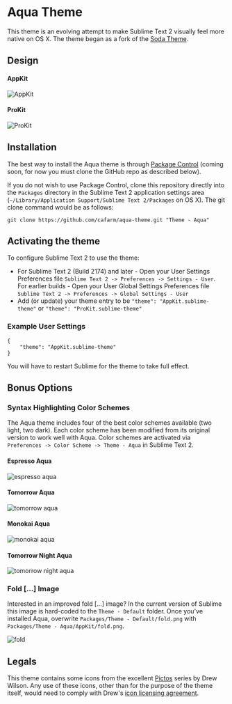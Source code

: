 # Aqua Theme

This theme is an evolving attempt to make Sublime Text 2 visually feel more native on OS X. The theme began as a fork of the [Soda Theme](https://github.com/buymeasoda/soda-theme).

## Design

#### AppKit
![AppKit](http://i.imgur.com/tY9Si.png)

#### ProKit
![ProKit](http://i.imgur.com/Dm4Pv.png)

## Installation

The best way to install the Aqua theme is through [Package Control](http://wbond.net/sublime_packages/package_control) (coming soon, for now you must clone the GitHub repo as described below).

If you do not wish to use Package Control, clone this repository directly into the `Packages` directory in the Sublime Text 2 application settings area (`~/Library/Application Support/Sublime Text 2/Packages` on OS X). The git clone command would be as follows:

    git clone https://github.com/cafarm/aqua-theme.git "Theme - Aqua"

## Activating the theme

To configure Sublime Text 2 to use the theme:

* For Sublime Text 2 (Build 2174) and later - Open your User Settings Preferences file `Sublime Text 2 -> Preferences -> Settings - User`. For earlier builds - Open your User Global Settings Preferences file `Sublime Text 2 -> Preferences -> Global Settings - User`
* Add (or update) your theme entry to be `"theme": "AppKit.sublime-theme"` or `"theme": "ProKit.sublime-theme"`

### Example User Settings

    {
        "theme": "AppKit.sublime-theme"
    }

You will have to restart Sublime for the theme to take full effect.

## Bonus Options

### Syntax Highlighting Color Schemes

The Aqua theme includes four of the best color schemes available (two light, two dark). Each color scheme has been modified from its original version to work well with Aqua. Color schemes are activated via `Preferences -> Color Scheme -> Theme - Aqua` in Sublime Text 2.

#### Espresso Aqua
![espresso aqua](http://i.imgur.com/UPmHq.png)

#### Tomorrow Aqua
![tomorrow aqua](http://i.imgur.com/HRrCl.png)

#### Monokai Aqua
![monokai aqua](http://i.imgur.com/o8wWY.png)

#### Tomorrow Night Aqua
![tomorrow night aqua](http://i.imgur.com/QEdne.png)

### Fold [...] Image

Interested in an improved fold [...] image? In the current version of Sublime this image is hard-coded to the `Theme - Default` folder. Once you've installed Aqua, overwrite `Packages/Theme - Default/fold.png` with `Packages/Theme - Aqua/AppKit/fold.png`.

![fold](http://i.imgur.com/t1YGB.png)

## Legals

This theme contains some icons from the excellent [Pictos](http://pictos.drewwilson.com/) series by Drew Wilson. Any use of these icons, other than for the purpose of the theme itself, would need to comply with Drew's [icon licensing agreement](http://stockart.drewwilson.com/license/).